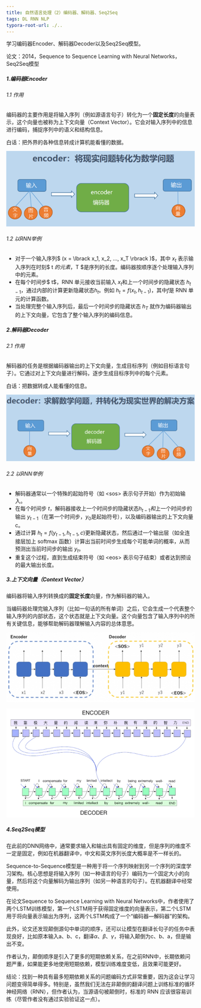 ```yaml
---
title: 自然语言处理（2）编码器、解码器、Seq2Seq
tags: DL RNN NLP
typora-root-url: ./..
---
```


学习编码器Encoder、解码器Decoder以及Seq2Seq模型。

<!--more-->

论文：2014，Sequence to Sequence Learning with Neural Networks，Seq2Seq模型

##### 1.编码器Encoder

###### 1.1 作用

编码器的主要作用是将输入序列（例如源语言句子）转化为一个**固定长度**的向量表示，这个向量也被称为上下文向量（Context Vector）。它会对输入序列中的信息进行编码，捕捉序列中的语义和结构信息。

白话：把外界的各种信息转成计算机能看懂的数据。

![](/images/NLP/8.png)

###### 1.2 以RNN举例

- 对于一个输入序列$ (x = \lbrack x_1, x_2, ..., x_T \rbrack )$，其中 $x_t$ 表示输入序列在时刻$ t $的元素，$T $是序列的长度。编码器按顺序逐个处理输入序列中的元素。
- 在每个时间步$ t$，RNN 单元接收当前输入 $x_t$和上一个时间步的隐藏状态 $h_{t - 1}$，通过内部的计算更新隐藏状态$h_t$。例如 $h_t = f( x_t, h_{t - 1})$，其中$f$是 RNN 单元的计算函数。
- 当处理完整个输入序列后，最后一个时间步的隐藏状态 $h_T$ 就作为编码器输出的上下文向量，它包含了整个输入序列的编码信息。

##### 2.解码器Decoder

###### 2.1 作用

解码器的任务是根据编码器输出的上下文向量，生成目标序列（例如目标语言句子）。它通过对上下文向量进行解码，逐步生成目标序列中的每个元素。

白话：把数据转成人能看懂的信息。

![](/images/NLP/9.png)

###### 2.2 以RNN举例

- 解码器通常以一个特殊的起始符号（如 \<sos\> 表示句子开始）作为初始输入。
- 在每个时间步 $t$，解码器接收上一个时间步的隐藏状态$h_{t - 1}和$上一个时间步的输出 $y_{t - 1}$（在第一个时间步，$y_0$是起始符号），以及编码器输出的上下文向量 c。
- 通过计算 $h_t = f(y_{t - 1}, h_{t - 1}, c)$更新隐藏状态，然后通过一个输出层（如全连接层加上 softmax 函数）计算出当前时间步生成每个可能单词的概率，从而预测出当前时间步的输出 $y_t$。
- 重复这个过程，直到生成结束符号（如 \<eos\> 表示句子结束）或者达到预设的最大输出长度。

##### 3.上下文向量（Context Vector）

编码器将输入序列转换成的**固定长度**向量，作为解码器的输入。

当编码器处理完输入序列（比如一句话的所有单词）之后，它会生成一个代表整个输入序列的内部状态，这个状态就是上下文向量。这个向量包含了输入序列中的所有关键信息，能够帮助解码器理解输入内容的总体意思。

![](/images/NLP/10.png)

![](/images/NLP/11.png)

##### 4.Seq2Seq模型

在此前的DNN网络中，通常要求输入和输出具有固定的维度，但是序列的维度不一定是固定，例如在机器翻译中，中文和英文序列长度大概率是不一样长的。

Sequence-to-Sequence模型是一种用于将一个序列映射到另一个序列的深度学习架构。核心思想是将输入序列（如一种语言的句子）编码为一个固定大小的向量，然后将这个向量解码为输出序列（如另一种语言的句子）。在机器翻译中经常使用。

在论文Sequence to Sequence Learning with Neural Networks中，作者使用了两个LSTM训练模型，第一个LSTM用于获得固定维度的向量表示，第二个LSTM用于将向量表示输出为序列，这两个LSTM构成了一个“编码器—解码器”的架构。

此外，论文还发现颠倒源句中单词的顺序，还可以让模型在翻译长句子的任务中表现良好，比如原本输入a、b、c，翻译$\alpha 、\beta 、\gamma$，将输入颠倒为c、b、a，但是输出不变。

作者认为，颠倒顺序是引入了更多的短期依赖关系，在之前RNN中，长期依赖问题严重，如果能更多地使用短期依赖，模型训练难度变低，且效果可能更好。

结论：找到一种具有最多短期依赖关系的问题编码方式非常重要，因为这会让学习问题变得简单得多。特别是，虽然我们无法在非颠倒的翻译问题上训练标准的循环神经网络（RNN），但作者认为，当源语句被颠倒时，标准的 RNN 应该很容易训练（尽管作者没有通过实验验证这一点）。
